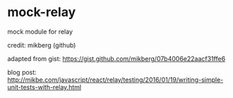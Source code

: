 # mock-relay
mock module for relay

credit: mikberg (github)

adapted from gist: https://gist.github.com/mikberg/07b4006e22aacf31ffe6

blog post: http://mikbe.com/javascript/react/relay/testing/2016/01/19/writing-simple-unit-tests-with-relay.html

